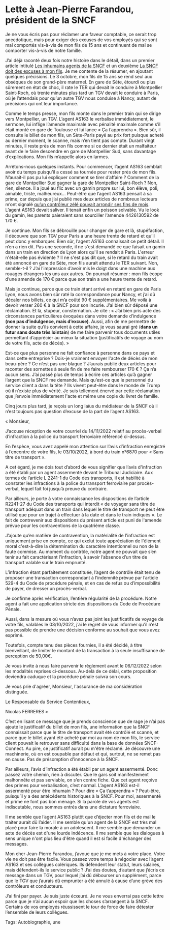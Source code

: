 # Lette à Jean-Pierre Farandou, président de la SNCF

Je ne vous écris pas pour réclamer une faveur comptable, ce serait trop anecdotique, mais pour exiger des excuses de vos employés qui se sont mal comportés vis-à-vis de mon fils de 15 ans et continuent de mal se comporter vis-à-vis de notre famille.

J’ai déjà raconté deux fois notre histoire dans le détail, dans un premier article intitulé [Les inhumains agents de la SNCF](https://tcrouzet.com/2022/10/03/les-inhumains-agents-de-la-sncf) et un deuxième [La SNCF doit des excuses à mon fils](https://tcrouzet.com/2022/10/17/la-sncf-doit-des-excuses-a-mon-fils). Je me contente de la résumer, en ajoutant quelques précisions. Le 3 octobre, mon fils de 15 ans se rend seul aux obsèques de son grand-père maternel. En gare de Sète, étourdi ou plus sûrement en état de choc, il rate le TER qui devait le conduire à Montpellier Saint-Roch, où trente minutes plus tard un TGV devait le conduire à Paris, où je l’attendais pour qu’un autre TGV nous conduise à Nancy, autant de précisions qui ont leur importance.

Comme le temps presse, mon fils monte dans le premier train qui se dirige vers Montpellier, un TGV. L’agent AS163 le verbalise immédiatement, le sermone, lui inflige l’amende maximale avec pénalité maximale comme s’il était monté en gare de Toulouse et lui lance « Ça t’apprendra ». Bien sûr, il consulte le billet de mon fils, un Sète-Paris payé au prix fort puisque acheté au dernier moment, le scanne, mais n’en tient pas compte. Durant vingt minutes, il reste près de mon fils comme si ce dernier était un malfaiteur avant de le faire descendre en gare de Montpellier Sud, sans davantage d’explications. Mon fils m’appelle alors en larmes.

Arrêtons-nous quelques instants. Pour commencer, l’agent AS163 semblait avoir du temps puisqu’il a cessé sa tournée pour rester près de mon fils. N’aurait-il pas pu lui expliquer comment se tirer d’affaire ? Comment de la gare de Montpellier Sud gagner la gare de Montpellier Saint-Roch ? Non, rien, silence. Il a joué au flic avec un gamin propre sur lui, bon élève, poli, aimable, triste, malheureux… Peut-être que l’agent AS163 pensait à sa prime, car depuis que j’ai publié mes deux articles de nombreux lecteurs m’ont signalé [qu’un contrôleur zélé pouvait arrondir ses fins de mois](https://www.lepoint.fr/economie/sncf-vous-reprendrez-bien-une-petite-prime-20-11-2019-2348710_28.php). L’agent AS163 devait saliver. Il tenait enfin un poisson solvable. Vu le look du gamin, les parents paieraient sans sourciller l’amende 4426130592 de 170 €.

Je continue. Mon fils se débrouille pour changer de gare et là, stupéfaction, il découvre que son TGV pour Paris a une heure trente de retard et qu’il peut donc y embarquer. Bien sûr, l’agent AS163 connaissait ce petit détail. Il n’en a rien dit. Pas une seconde, il ne s'est demandé ce que faisait un gamin dans un train en direction de Lyon alors qu'il se rendait à Paris. L'erreur n'était-elle pas évidente ? Il ne s'est pas dit que, si le retard du train avait été annoncé en gare de Sète, mon fils aurait attendu le TER suivant. Non, semble-t-il ? J’ai l’impression d’avoir mis le doigt dans une machine aux rouages étrangers les uns aux autres. On pourrait résumer : mon fils écope d’une amende de 170 € parce que son train a une heure trente de retard.

Mais je continue, parce que ce train étant arrivé en retard en gare de Paris Lyon, nous avons bien sûr raté la correspondance pour Nancy, et j’ai dû décaler nos billets, ce qui m’a coûté 90 € supplémentaires. Me voilà à devoir verser 260 € à la SNCF pour son incurie. J’ai bien sûr déposé une réclamation. Et là, stupeur, consternation. Je cite : « J’ai bien pris acte des circonstances particulières évoquées dans votre demande d’indulgence **(non pas d’indulgence, mais d’excuse)**. Aussi, afin de me permettre de donner la suite qu’ils convient à cette affaire, je vous saurai gré (**dans un futur sans doute très lointain**) de me faire parvenir tous documents utiles permettant d’apprécier au mieux la situation (justificatifs de voyage au nom de votre fils, acte de décès). »

Est-ce que plus personne ne fait confiance à personne dans ce pays et dans cette entreprise ? Dois-je vraiment envoyer l'acte de décès de mon beau-père ? Ce n’est pas une blague ? J’aurais publié deux articles pour raconter des sornettes à seule fin de me faire rembourser 170 € ? Ça n’a aucun sens. J’ai passé plus de temps à écrire ces articles qu’à gagner l’argent que la SNCF me demande. Mais qu’est-ce que le personnel du service client a dans la tête ? Ils vivent peut-être dans le monde de Trump où il n’existe plus de vérité. Je suis tellement énervé par cette réclamation que j’envoie immédiatement l'acte et même une copie du livret de famille.

Cinq jours plus tard, je reçois un long laïus du médiateur de la SNCF où il n’est toujours pas question d’excuse de la part de l’agent AS163.

« Monsieur,

J’accuse réception de votre courriel du 14/11/2022 relatif au procès-verbal d’infraction à la police du transport ferroviaire référencé ci-dessus.

En l’espèce, vous avez appelé mon attention sur l’avis d’infraction enregistré à l’encontre de votre fils, le 03/10/2022, à bord du train n°6870 pour « Sans titre de transport ».

A cet égard, je me dois tout d’abord de vous signifier que l’avis d'infraction a été établi par un agent assermenté devant le Tribunal Judiciaire. Aux termes de l’article L 2241-1 du Code des transports, il est habilité à constater les infractions à la police du transport ferroviaire par procès-verbal, lequel fait foi jusqu’à preuve du contraire.

Par ailleurs, je porte à votre connaissance les dispositions de l’article R2241-27 du Code des transports qui interdit « de voyager sans titre de transport adéquat dans un train dans lequel le titre de transport ne peut être utilisé que pour un trajet à effectuer à la date et dans le train indiqués ». Le fait de contrevenir aux dispositions du présent article est puni de l'amende prévue pour les contraventions de la quatrième classe.

J’ajoute qu’en matière de contravention, la matérialité de l'infraction est uniquement prise en compte, ce qui exclut toute appréciation de l'élément moral c'est-à-dire la détermination du caractère intentionnel ou non de la faute commise. Au moment du contrôle, notre agent ne pouvait que s’en tenir au fait caractérisant l’infraction, à savoir l’absence d’un titre de transport valable sur le train emprunté.

L’infraction étant parfaitement constituée, l’agent de contrôle était tenu de proposer une transaction correspondant à l’indemnité prévue par l’article 529-4 du Code de procédure pénale, et en cas de refus ou d’impossibilité de payer, de dresser un procès-verbal.

Je confirme après vérification, l’entière régularité de la procédure. Notre agent a fait une application stricte des dispositions du Code de Procédure Pénale.

Aussi, dans la mesure où vous n’avez pas joint les justificatifs de voyage de votre fils, valables le 03/10/2022, j’ai le regret de vous informer qu’il n’est pas possible de prendre une décision conforme au souhait que vous avez exprimé.

Toutefois, compte tenu des pièces fournies, il a été décidé, à titre bienveillant, de limiter le montant de la transaction à la seule insuffisance de perception de 50,00€.

Je vous invite à nous faire parvenir le règlement avant le 06/12/2022 selon les modalités reprises ci-dessous. Au-delà de ce délai, cette proposition deviendra caduque et la procédure pénale suivra son cours.

Je vous prie d'agréer, Monsieur, l'assurance de ma considération distinguée.

Le Responsable du Service Contentieux,

Nicolas FERRERES »

C’est en lisant ce message que je prends conscience que de rage je n’ai pas ajouté le justificatif du billet de mon fils, une information que la SNCF connaissait parce que le titre de transport avait été contrôlé et scanné, et parce que le billet ayant été acheté par moi au nom de mon fils, le service client pouvait le retrouver sans difficulté dans la base de données SNCF-Connect. Au pire, ce justificatif aurait pu m'être réclamé. Je découvre une machinerie, où on est coupable par défaut et qui, surtout, ne se remet pas en cause. Pas de présomption d'innocence à la SNCF.

Par ailleurs, l’avis d’infraction a été établi par un agent assermenté. Donc passez votre chemin, rien à discuter. Que le gars soit manifestement malhonnête et pas serviable, on s’en contre fiche. Que cet agent reçoive des primes pour verbalisation, c’est normal. L’agent AS163 est-il assermenté pour être inhumain ? Pour dire « Ça t’apprendra » ? Peut-être, puisqu’il y a des antécédents historiques à la SNCF. Pour moi, assermenté et prime ne font pas bon ménage. Si la parole de vos agents est indiscutable, nous sommes entrés dans une dictature ferroviaire.

Il me semble que l’agent AS163 plutôt que d’éjecter mon fils et de mal le traiter aurait dû l’aider. Il me semble qu'un agent de la SNCF est très mal placé pour faire la morale à un adolescent. Il me semble que demander un acte de décès est d'une lourde indécence. Il me semble que les dialogues à sens unique n'ont plus lieu d'être quand il est si facile d'échanger des messages.

Mon cher Jean-Pierre Farandou, j’avoue que je me mets à votre place. Votre vie ne doit pas être facile. Vous passez votre temps à négocier avec l’agent AS163 et ses collègues colériques. Ils défendent leur statut, leurs salaires, mais défendent-ils le service public ? J’ai des doutes, d’autant que j’écris ce message dans un TGV, pour lequel j’ai dû débourser un supplément, parce que le TGV que j’aurais dû emprunter a été annulé à cause d’une grève des contrôleurs et conducteurs.

J’ai fini par payer. Je suis juste écœuré. Je ne vous enverrai pas cette lettre parce que je n’ai aucun espoir que les choses s’arrangent à la SNCF. Certains de vos employés réussissent le tour de force de faire détester l’ensemble de leurs collègues.

Tags: Autobiographie, une